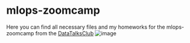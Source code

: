 # mlops-zoomcamp

Here you can find all necessary files and my homeworks for the mlops-zoomcamp from the [DataTalksClub](https://github.com/DataTalksClub/mlops-zoomcamp) 
![image](https://user-images.githubusercontent.com/54916420/169824231-a0cd408d-0b12-4add-950b-760cff774f52.png)
